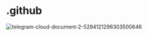 # .github

![telegram-cloud-document-2-5294121296303500646](https://user-images.githubusercontent.com/40736106/230439803-9066ac62-9e6c-43bd-b35e-c2522297e829.jpg)
